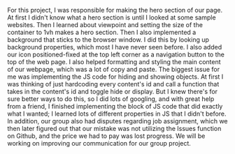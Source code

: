For this project, I was responsible for making the hero section of our page. At first I didn't know what a hero section is until I looked at some sample websites. Then I learned about viewpoint and setting the size of the container to 1vh makes a hero section. Then I also implemented a background that sticks to the browser window. I did this by looking up background properties, which most I have never seen before. I also added our icon positioned-fixed at the top left corner as a navigation button to the top of the web page. I also helped formatting and styling the main content of our webpage, which was a lot of copy and paste. The biggest issue for me was implementing the JS code for hiding and showing objects. At first I was thinking of just hardcoding every content's id and call a function that takes in the content's id and toggle hide or display. But I knew there's for sure better ways to do this, so I did lots of googling, and with great help from a friend, I finished implementing the block of JS code that did exactly what I wanted; I learned lots of different properties in JS that I didn't before. In addition, our group also had disputes regarding job assignment, which we then later figured out that our mistake was not utilizing the Issues function on Github, and the price we had to pay was lost progress. We will be working on improving our communication for our group project.